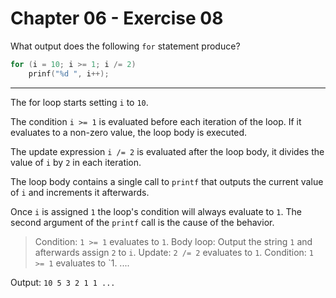 # Chapter 06 - Exercise 08

What output does the following `for` statement produce?

```C
for (i = 10; i >= 1; i /= 2)
    prinf("%d ", i++);
```


---

The for loop starts setting `i` to `10`.

The condition `i >= 1` is evaluated before each iteration of the loop. If it
evaluates to a non-zero value, the loop body is executed.

The update expression `i /= 2` is evaluated after the loop body, it divides the
value of `i` by `2` in each iteration.

The loop body contains a single call to `printf` that outputs the current value
of `i` and increments it afterwards.

Once `i` is assigned `1` the loop's condition will always evaluate to `1`. The
second argument of the `printf` call is the cause of the behavior.

> Condition: `1 >= 1` evaluates to `1`. 
> Body loop: Output the string `1` and afterwards assign `2` to `i`.
> Update: `2 /= 2` evaluates to `1`.
> Condition: `1 >= 1` evaluates to `1.
> ....

Output: `10 5 3 2 1 1 ...`
